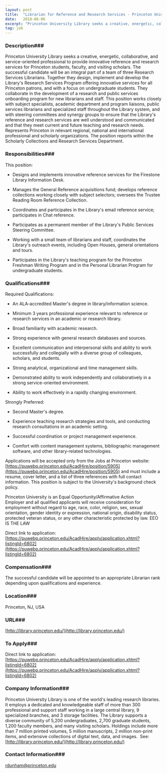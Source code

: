 ```yaml
---
layout: post
title:  "Librarian for Reference and Research Services - Princeton University Library"
date:   2018-06-06
excerpt: "Princeton University Library seeks a creative, energetic, collaborative, and service-oriented professional to provide innovative reference and research services for Princeton students, faculty, and visiting scholars. The successful candidate will be an integral part of a team of three Research Services Librarians. Together they design, implement and develop the Library's Research..."
tag: job
---
```


### Description###

Princeton University Library seeks a creative, energetic, collaborative, and service-oriented professional to provide innovative reference and research services for Princeton students, faculty, and visiting scholars. The successful candidate will be an integral part of a team of three Research Services Librarians. Together they design, implement and develop the Library's Research Services Program offering innovative services for all Princeton patrons, and with a focus on undergraduate students. They collaborate in the development of a research and public services onboarding program for new librarians and staff. This position works closely with subject specialists, academic department and program liaisons, public services librarians and specialized staff throughout the Library system, and with 
steering committees and synergy groups to ensure that the Library's reference and research services are well understood and communicated and that they meet current and future teaching and research needs. Represents Princeton in relevant regional, national and international professional and scholarly organizations. The position reports within the Scholarly Collections and Research Services 
Department.




### Responsibilities###

This position:

* Designs and implements innovative reference services for the Firestone Library Information Desk.

* Manages the General Reference acquisitions fund; develops reference collections working closely with subject selectors; 
oversees the Trustee Reading Room Reference Collection.

* Coordinates and participates in the Library's email reference service; participates in Chat reference.

* Participates as a permanent member of the Library's Public Services Steering Committee. 

* Working with a small team of librarians and staff, coordinates the Library's outreach events, including Open Houses, general 
orientations and tours.

* Participates in the Library's teaching program for the Princeton Freshman Writing Program and in the Personal Librarian Program 
for undergraduate students.


### Qualifications###

Required Qualifications:

* An ALA-accredited Master's degree in library/information science.

* Minimum 3 years professional experience relevant to reference or research services in an academic or research library. 

* Broad familiarity with academic research.

* Strong experience with general research databases and sources.

* Excellent communication and interpersonal skills and ability to work successfully and collegially with a diverse group of colleagues, scholars, and students.

* Strong analytical, organizational and time management skills.

* Demonstrated ability to work independently and collaboratively in a strong service-oriented environment.

* Ability to work effectively in a rapidly changing environment.

Strongly Preferred:

* Second Master's degree.

* Experience teaching research strategies and tools, and conducting research consultations in an academic setting.

* Successful coordination or project management experience. 

* Comfort with content management systems, bibliographic management software, and other library-related technologies.

 Applications will be accepted only from the Jobs at Princeton website: [https://puwebp.princeton.edu/AcadHire/position/5905](https://puwebp.princeton.edu/AcadHire/position/5905)  and must include a resume, cover letter, and a list of three references with full contact information. This position is subject to the University's background check policy.

Princeton University is an Equal Opportunity/Affirmative Action Employer and all qualified applicants will receive consideration for employment without regard to age, race, color, religion, sex, sexual orientation, gender identity or expression, national origin, disability status, protected veteran status, or any other characteristic protected by law. EEO IS THE LAW

Direct link to application: [https://puwebp.princeton.edu/AcadHire/apply/application.xhtml?listingId=6802](https://puwebp.princeton.edu/AcadHire/apply/application.xhtml?listingId=6802)


### Compensation###

 The successful candidate will be appointed to an appropriate Librarian rank depending upon qualifications and experience.


### Location###

Princeton, NJ, USA


### URL###

[http://library.princeton.edu/](http://library.princeton.edu/)

### To Apply###

Direct link to application: [https://puwebp.princeton.edu/AcadHire/apply/application.xhtml?listingId=6802](https://puwebp.princeton.edu/AcadHire/apply/application.xhtml?listingId=6802)


### Company Information###

Princeton University Library is one of the world's leading research libraries. It employs a dedicated and knowledgeable staff of more than 300 professional and support staff working in a large central library, 9 specialized branches, and 3 storage facilities. The Library supports a diverse community of 5,200 undergraduates, 2,700 graduate students, 1,200 faculty members, and many visiting scholars. Holdings include more than 7 million printed volumes, 5 million manuscripts, 2 million non-print items, and extensive collections of digital text, data, and images.  See:  [http://library.princeton.edu/](http://library.princeton.edu/) 


### Contact Information###

rdunham@princeton.edu

